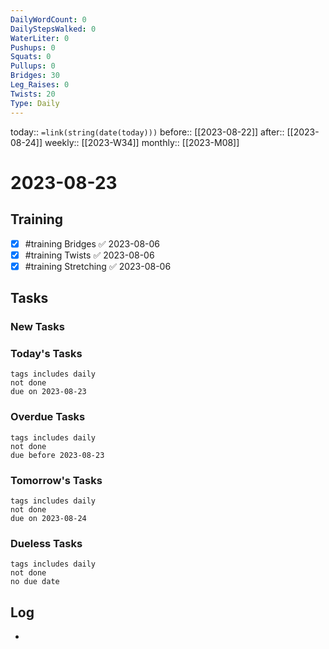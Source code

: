 ```yaml
---
DailyWordCount: 0
DailyStepsWalked: 0
WaterLiter: 0
Pushups: 0
Squats: 0
Pullups: 0
Bridges: 30
Leg_Raises: 0
Twists: 20
Type: Daily
---
```

today:: `=link(string(date(today)))`
before:: [[2023-08-22]]
after:: [[2023-08-24]]
weekly:: [[2023-W34]]
monthly:: [[2023-M08]]

# 2023-08-23



## Training

- [x] #training Bridges ✅ 2023-08-06
- [x] #training Twists ✅ 2023-08-06
- [x] #training Stretching ✅ 2023-08-06
## Tasks
### New Tasks 


### Today's Tasks 

```tasks
tags includes daily
not done 
due on 2023-08-23
```

### Overdue Tasks 

```tasks
tags includes daily
not done 
due before 2023-08-23
```

### Tomorrow's Tasks

```tasks
tags includes daily
not done 
due on 2023-08-24
```

### Dueless Tasks

```tasks
tags includes daily
not done 
no due date
```

## Log

- 





